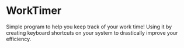 # WorkTimer
Simple program to help you keep track of your work time! 
Using it by creating keyboard shortcuts on your system to drastically improve your efficiency. 
